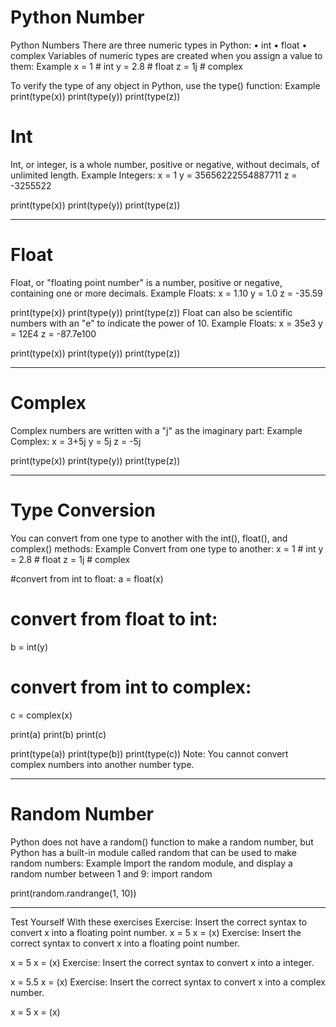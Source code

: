# Python Number

Python Numbers
There are three numeric types in Python:
•	int
•	float
•	complex
Variables of numeric types are created when you assign a value to them:
Example
x = 1    # int
y = 2.8  # float
z = 1j   # complex

To verify the type of any object in Python, use the type() function:
Example
print(type(x))
print(type(y))
print(type(z))

# Int
Int, or integer, is a whole number, positive or negative, without decimals, of unlimited length.
Example
Integers:
x = 1
y = 35656222554887711
z = -3255522

print(type(x))
print(type(y))
print(type(z))
________________________________________
# Float
Float, or "floating point number" is a number, positive or negative, containing one or more decimals.
Example
Floats:
x = 1.10
y = 1.0
z = -35.59

print(type(x))
print(type(y))
print(type(z))
Float can also be scientific numbers with an "e" to indicate the power of 10.
Example
Floats:
x = 35e3
y = 12E4
z = -87.7e100

print(type(x))
print(type(y))
print(type(z))
________________________________________

# Complex
Complex numbers are written with a "j" as the imaginary part:
Example
Complex:
x = 3+5j
y = 5j
z = -5j

print(type(x))
print(type(y))
print(type(z))
________________________________________
# Type Conversion
You can convert from one type to another with the int(), float(), and complex() methods:
Example
Convert from one type to another:
x = 1    # int
y = 2.8  # float
z = 1j   # complex

#convert from int to float:
a = float(x)

# convert from float to int:
b = int(y)

# convert from int to complex:
c = complex(x)

print(a)
print(b)
print(c)

print(type(a))
print(type(b))
print(type(c))
Note: You cannot convert complex numbers into another number type.
________________________________________
# Random Number
Python does not have a random() function to make a random number, but Python has a built-in module called random that can be used to make random numbers:
Example
Import the random module, and display a random number between 1 and 9:
import random

print(random.randrange(1, 10))
________________________________________
Test Yourself With these exercises
Exercise:
Insert the correct syntax to convert x into a floating point number.
x = 5
x =  (x)
Exercise:
Insert the correct syntax to convert x into a floating point number.

x = 5
x =  (x)
Exercise:
Insert the correct syntax to convert x into a integer.

x = 5.5
x =  (x)
Exercise:
Insert the correct syntax to convert x into a complex number.

x = 5
x =  (x)


